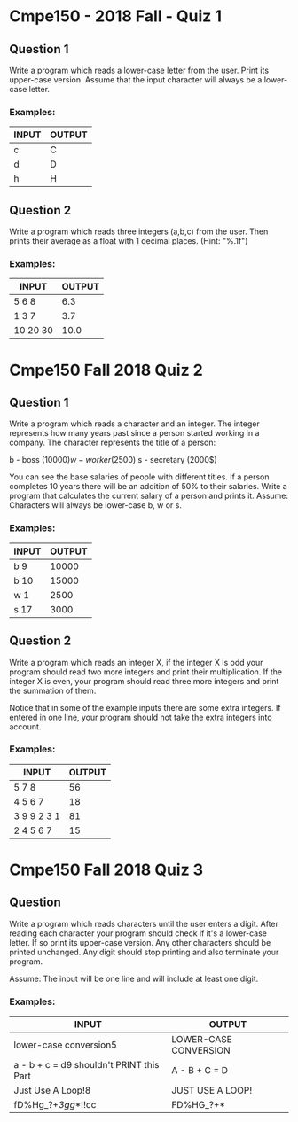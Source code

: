 # Cmpe150 - 2018 Fall - Quiz 1

## Question 1

Write a program which reads a lower-case letter from the user. Print its upper-case version. 
Assume that the input character will always be a lower-case letter.

### Examples:

|INPUT|	OUTPUT|
|------|-------|
|c	|C|
|d	|D|
|h	|H|

## Question 2

Write a program which reads three integers (a,b,c) from the user. Then prints their average as a float with 1 decimal places. (Hint: "%.1f")

### Examples:

|INPUT	| OUTPUT |
|-------|--------|
|5 6 8	|6.3|
|1 3 7	|3.7|
|10 20 30	|10.0|


# Cmpe150 Fall 2018 Quiz 2

## Question 1

Write a program which reads a character and an integer. The integer represents how many years past since a person started working in a company. The character represents the title of a person:

b - boss (10000$)
w - worker (2500$)
s - secretary (2000$)

You can see the base salaries of people with different titles. If a person completes 10 years there will be an addition of 50% to their salaries. Write a program that calculates the current salary of a person and prints it.
Assume: Characters will always be lower-case b, w or s.

### Examples:

| INPUT	| OUTPUT |
| ------|--------|
|b 9	|10000|
|b 10	|15000|
|w 1	|2500|
|s 17 |	3000|

## Question 2

Write a program which reads an integer X, if the integer X is odd your program should read two more integers and print their multiplication. If the integer X is even, your program should read three more integers and print the summation of them.

Notice that in some of the example inputs there are some extra integers. If entered in one line, your program should not take the extra integers into account.

### Examples:

|INPUT	| OUTPUT |
|-------|---------|
|5 7 8	|56|
|4 5 6 7	|18|
|3 9 9 2 3 1	|81|
|2 4 5 6 7	|15|



# Cmpe150 Fall 2018 Quiz 3

## Question

Write a program which reads characters until the user enters a digit. After reading each character your program should check if it's a lower-case letter. If so print its upper-case version. Any other characters should be printed unchanged. Any digit should stop printing and also terminate your program.

Assume: The input will be one line and will include at least one digit.

### Examples:

| INPUT |	OUTPUT |
| ---------------------------------------- | ---------------- |
|lower-case conversion5|	LOWER-CASE CONVERSION|
|a - b + c = d9 shouldn't PRINT this Part|	A - B + C = D|
|Just Use A Loop!8|	JUST USE A LOOP!|
|fD%Hg_?+*3gg**!!cc|	FD%HG_?+*|

